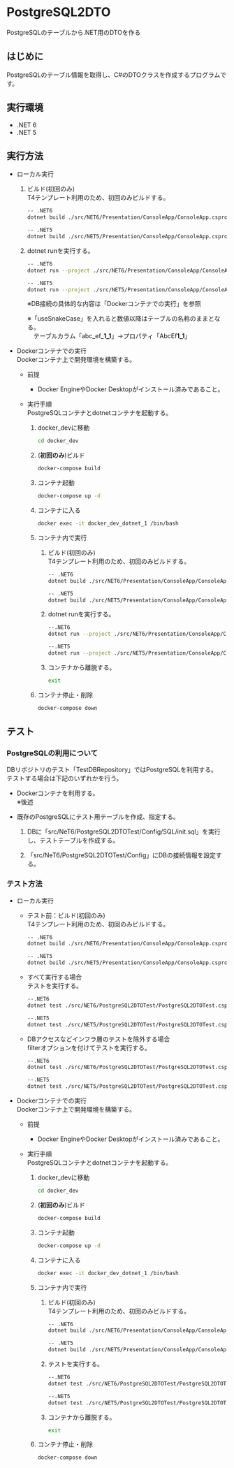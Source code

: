 # PostgreSQL2DTO
PostgreSQLのテーブルから.NET用のDTOを作る

## はじめに
PostgreSQLのテーブル情報を取得し、C#のDTOクラスを作成するプログラムです。

## 実行環境
* .NET 6 
* .NET 5 

## 実行方法
* ローカル実行  
  1. ビルド(初回のみ)  
      T4テンプレート利用のため、初回のみビルドする。 
      ```sh
      -- .NET6
      dotnet build ./src/NET6/Presentation/ConsoleApp/ConsoleApp.csproj

      -- .NET5
      dotnet build ./src/NET5/Presentation/ConsoleApp/ConsoleApp.csproj
      ```

   2. dotnet runを実行する。  
      ```sh
      -- .NET6
      dotnet run --project ./src/NET6/Presentation/ConsoleApp/ConsoleApp.csproj [NameSpace] [ファイル出力先] [DBサーバー(サーバ名やIPアドレス))] [ユーザーID] [パスワード] [データベース名] [ポート番号(省略可)]  ['useSnakeCase']

      -- .NET5
      dotnet run --project ./src/NET5/Presentation/ConsoleApp/ConsoleApp.csproj [NameSpace] [ファイル出力先] [DBサーバー(サーバ名やIPアドレス))] [ユーザーID] [パスワード] [データベース名] [ポート番号(省略可)]  ['useSnakeCase']    
      ```  
      ※DB接続の具体的な内容は「Dockerコンテナでの実行」を参照

      ※「useSnakeCase」を入れると数値以降はテーブルの名称のままとなる。  
      　テーブルカラム「abc_ef_**1_1**」→プロパティ「AbcEf**1_1**」

* Dockerコンテナでの実行  
    Dockerコンテナ上で開発環境を構築する。  
   * 前提  
     * Docker EngineやDocker Desktopがインストール済みであること。

   * 実行手順  
     PostgreSQLコンテナとdotnetコンテナを起動する。
      1. docker_devに移動  
          ```sh
          cd docker_dev
          ```

      1. (**初回のみ**)ビルド  
          ```sh
          docker-compose build
          ```

      1. コンテナ起動  
          ```sh
          docker-compose up -d
          ```

      1. コンテナに入る  
          ```sh
          docker exec -it docker_dev_dotnet_1 /bin/bash
          ```

      1. コンテナ内で実行 
         1. ビルド(初回のみ)  
              T4テンプレート利用のため、初回のみビルドする。 
              ```sh
              -- .NET6
              dotnet build ./src/NET6/Presentation/ConsoleApp/ConsoleApp.csproj

              -- .NET5
              dotnet build ./src/NET5/Presentation/ConsoleApp/ConsoleApp.csproj
              ```
          1. dotnet runを実行する。
              ```sh
              --.NET6
              dotnet run --project ./src/NET6/Presentation/ConsoleApp/ConsoleApp.csproj DB.Dto CSOutputs postgresql_server test test testDB

              --.NET5
              dotnet run --project ./src/NET5/Presentation/ConsoleApp/ConsoleApp.csproj DB.Dto CSOutputs postgresql_server test test testDB
              ```

          1. コンテナから離脱する。
              ```sh
              exit
              ```

      1. コンテナ停止・削除  
          ```sh
          docker-compose down
          ```

## テスト
### PostgreSQLの利用について
DBリポジトリのテスト「TestDBRepository」ではPostgreSQLを利用する。  
テストする場合は下記のいずれかを行う。
* Dockerコンテナを利用する。  
  ※後述

* 既存のPostgreSQLにテスト用テーブルを作成、指定する。  
  1. DBに「src/NeT6/PostgreSQL2DTOTest/Config/SQL/init.sql」を実行し、テストテーブルを作成する。
  
  1. 「src/NeT6/PostgreSQL2DTOTest/Config」にDBの接続情報を設定する。

### テスト方法
* ローカル実行  
  * テスト前：ビルド(初回のみ)  
      T4テンプレート利用のため、初回のみビルドする。 
      ```sh
      -- .NET6
      dotnet build ./src/NET6/Presentation/ConsoleApp/ConsoleApp.csproj

      -- .NET5
      dotnet build ./src/NET5/Presentation/ConsoleApp/ConsoleApp.csproj
      ```

   * すべて実行する場合  
        テストを実行する。  
        ```sh
        --.NET6
        dotnet test ./src/NET6/PostgreSQL2DTOTest/PostgreSQL2DTOTest.csproj

        --.NET5
        dotnet test ./src/NET5/PostgreSQL2DTOTest/PostgreSQL2DTOTest.csproj
        ```  

   * DBアクセスなどインフラ層のテストを除外する場合  
        filterオプションを付けてテストを実行する。  
        ```sh
        --.NET6
        dotnet test ./src/NET6/PostgreSQL2DTOTest/PostgreSQL2DTOTest.csproj --filter Category!=InfrastructureTest

        --.NET5
        dotnet test ./src/NET5/PostgreSQL2DTOTest/PostgreSQL2DTOTest.csproj --filter Category!=InfrastructureTest
        ```  

* Dockerコンテナでの実行  
    Dockerコンテナ上で開発環境を構築する。  
   * 前提  
     * Docker EngineやDocker Desktopがインストール済みであること。

   * 実行手順  
     PostgreSQLコンテナとdotnetコンテナを起動する。
      1. docker_devに移動  
          ```sh
          cd docker_dev
          ```

      1. (**初回のみ**)ビルド  
          ```sh
          docker-compose build
          ```

      1. コンテナ起動  
          ```sh
          docker-compose up -d
          ```

      1. コンテナに入る  
          ```sh
          docker exec -it docker_dev_dotnet_1 /bin/bash
          ```

      1. コンテナ内で実行 
         1. ビルド(初回のみ)  
              T4テンプレート利用のため、初回のみビルドする。 
              ```sh
              -- .NET6
              dotnet build ./src/NET6/Presentation/ConsoleApp/ConsoleApp.csproj

              -- .NET5
              dotnet build ./src/NET5/Presentation/ConsoleApp/ConsoleApp.csproj
              ```

          1. テストを実行する。  
              ```sh
              --.NET6
              dotnet test ./src/NET6/PostgreSQL2DTOTest/PostgreSQL2DTOTest.csproj

              --.NET5
              dotnet test ./src/NET5/PostgreSQL2DTOTest/PostgreSQL2DTOTest.csproj
              ```

          1. コンテナから離脱する。  
              ```sh
              exit
              ```

      1. コンテナ停止・削除  
          ```sh
          docker-compose down
          ```
